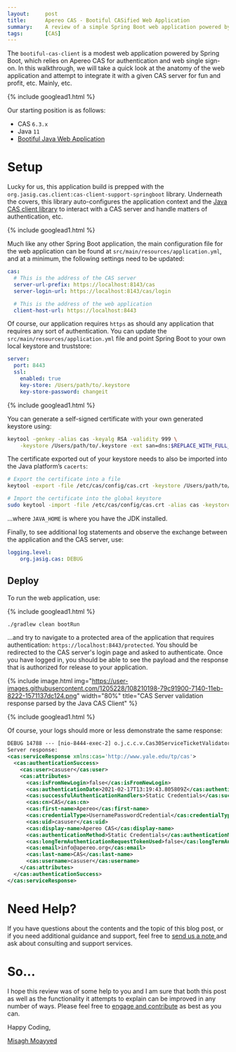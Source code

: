 ```yaml
---
layout:     post
title:      Apereo CAS - Bootiful CASified Web Application
summary:    A review of a simple Spring Boot web application powered by Apereo CAS for authentication and single sign-on.
tags:       [CAS]
---
```


The `bootiful-cas-client` is a modest web application powered by Spring Boot, which relies on Apereo CAS for authentication and web single sign-on. In this walkthrough, we will take a quick look at the anatomy of the web application and attempt to integrate it with a given CAS server for fun and profit, etc. Mainly, etc.

{% include googlead1.html %}

Our starting position is as follows:

- CAS `6.3.x`
- Java `11`
- [Bootiful Java Web Application](https://github.com/apereo/bootiful-cas-client)

# Setup

Lucky for us, this application build is prepped with the `org.jasig.cas.client:cas-client-support-springboot` library. Underneath the covers, this library auto-configures the application context and the [Java CAS client library](https://apereo.github.io/cas/6.3.x/integration/CAS-Clients.html) to interact with a CAS server and handle matters of authentication, etc.

{% include googlead1.html %}

Much like any other Spring Boot application, the main configuration file for the web application can be found at `src/main/resources/application.yml`, and at a minimum, the following settings need to be updated:

```yaml
cas:
  # This is the address of the CAS server
  server-url-prefix: https://localhost:8143/cas
  server-login-url: https://localhost:8143/cas/login

  # This is the address of the web application
  client-host-url: https://localhost:8443
```

Of course, our application requires `https` as should any application that requires any sort of authentication. You can update the `src/main/resources/application.yml` file and point Spring Boot to your own local keystore and truststore:

```yaml
server:
  port: 8443
  ssl:
    enabled: true
    key-store: /Users/path/to/.keystore
    key-store-password: changeit
```

{% include googlead1.html %}

You can generate a self-signed certificate with your own generated keystore using:

```bash
keytool -genkey -alias cas -keyalg RSA -validity 999 \
    -keystore /Users/path/to/.keystore -ext san=dns:$REPLACE_WITH_FULL_MACHINE_NAME
```

The certificate exported out of your keystore needs to also be imported into the Java platform’s `cacerts`:

```bash
# Export the certificate into a file
keytool -export -file /etc/cas/config/cas.crt -keystore /Users/path/to/.keystore -alias cas

# Import the certificate into the global keystore
sudo keytool -import -file /etc/cas/config/cas.crt -alias cas -keystore $JAVA_HOME/lib/security/cacerts
```

...where `JAVA_HOME` is where you have the JDK installed.

Finally, to see additional log statements and observe the exchange between the application and the CAS server, use:

```yaml
logging.level:
    org.jasig.cas: DEBUG
```

## Deploy

To run the web application, use:

{% include googlead1.html %}

```bash
./gradlew clean bootRun
```

...and try to navigate to a protected area of the application that requires authentication: `https://localhost:8443/protected`. You should be redirected to the CAS server's login page and asked to authenticate. Once you have logged in, you should be able to see the payload and the response that is authorized for release to your application.

{% include image.html img="https://user-images.githubusercontent.com/1205228/108210198-79c91900-7140-11eb-8222-1571137dc124.png" 
width="80%" 
title="CAS Server validation response parsed by the Java CAS Client" %}

{% include googlead1.html %}

Of course, your logs should more or less demonstrate the same response:

```xml
DEBUG 14788 --- [nio-8444-exec-2] o.j.c.c.v.Cas30ServiceTicketValidator   : 
Server response: 
<cas:serviceResponse xmlns:cas='http://www.yale.edu/tp/cas'>
  <cas:authenticationSuccess>
    <cas:user>casuser</cas:user>
    <cas:attributes>
      <cas:isFromNewLogin>false</cas:isFromNewLogin>
      <cas:authenticationDate>2021-02-17T13:19:43.805809Z</cas:authenticationDate>
      <cas:successfulAuthenticationHandlers>Static Credentials</cas:successfulAuthenticationHandlers>
      <cas:cn>CAS</cas:cn>
      <cas:first-name>Apereo</cas:first-name>
      <cas:credentialType>UsernamePasswordCredential</cas:credentialType>
      <cas:uid>casuser</cas:uid>
      <cas:display-name>Apereo CAS</cas:display-name>
      <cas:authenticationMethod>Static Credentials</cas:authenticationMethod>
      <cas:longTermAuthenticationRequestTokenUsed>false</cas:longTermAuthenticationRequestTokenUsed>
      <cas:email>info@apereo.org</cas:email>
      <cas:last-name>CAS</cas:last-name>
      <cas:username>casuser</cas:username>
    </cas:attributes>
  </cas:authenticationSuccess>
</cas:serviceResponse>
```

# Need Help?

If you have questions about the contents and the topic of this blog post, or if you need additional guidance and support, feel free to [send us a note ](/#contact-section-header) and ask about consulting and support services.

# So...

I hope this review was of some help to you and I am sure that both this post as well as the functionality it attempts to explain can be improved in any number of ways. Please feel free to [engage and contribute][contribguide] as best as you can.

Happy Coding,

[Misagh Moayyed](https://fawnoos.com)

[contribguide]: https://apereo.github.io/cas/developer/Contributor-Guidelines.html